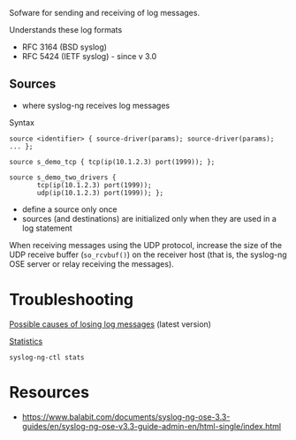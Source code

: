 Sofware for sending and receiving of log messages.

Understands these log formats
* RFC 3164 (BSD syslog)
* RFC 5424 (IETF syslog) - since v 3.0

Sources
-------

* where syslog-ng receives log messages

Syntax

    source <identifier> { source-driver(params); source-driver(params); ... };
    
    source s_demo_tcp { tcp(ip(10.1.2.3) port(1999)); };
    
    source s_demo_two_drivers {
           tcp(ip(10.1.2.3) port(1999));
           udp(ip(10.1.2.3) port(1999)); };

* define a source only once
* sources (and destinations) are initialized only when they are used in a log statement

When receiving messages using the UDP protocol, increase the size of the UDP receive buffer (`so_rcvbuf()`) on the receiver host (that is, the syslog-ng OSE server or relay receiving the messages).

Troubleshooting
===============

[Possible causes of losing log messages](https://www.balabit.com/documents/syslog-ng-ose-latest-guides/en/syslog-ng-ose-guide-admin/html/concepts-losing-messages.html) (latest version)

[Statistics](https://www.balabit.com/documents/syslog-ng-ose-latest-guides/en/syslog-ng-ose-guide-admin/html/chapter-log-statistics.html)

    syslog-ng-ctl stats

Resources
=========

* https://www.balabit.com/documents/syslog-ng-ose-3.3-guides/en/syslog-ng-ose-v3.3-guide-admin-en/html-single/index.html
